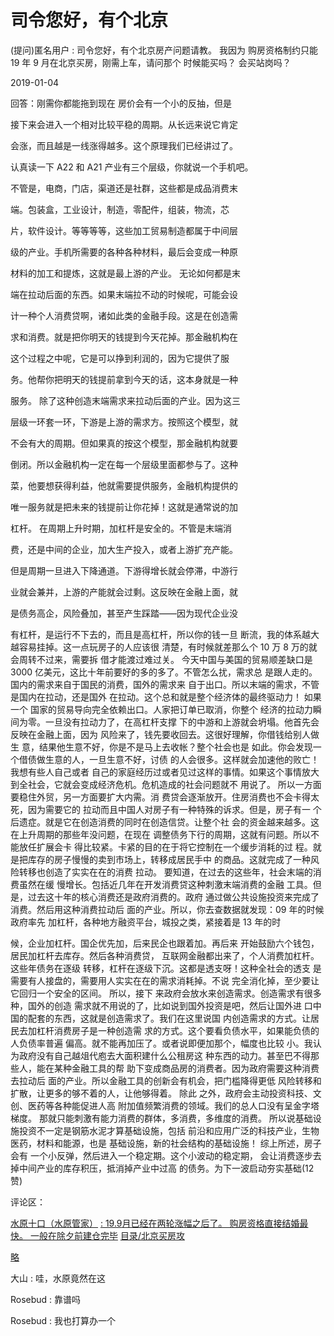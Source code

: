 # 司令您好，有个北京

(提问)匿名用户 : 司令您好，有个北京房产问题请教。 我因为 购房资格制约只能 19 年 9 月在北京买房，刚需上车，请问那个 时候能买吗？ 会买站岗吗？

2019-01-04

回答：刚需你都能拖到现在 房价会有一个小的反抽，但是

接下来会进入一个相对比较平稳的周期。从长远来说它肯定

会涨，而且越是一线涨得越多。这个原理我们已经讲过了。

认真读一下 A22 和 A21 产业有三个层级，你就说一个手机吧。

不管是，电商，门店，渠道还是社群，这些都是成品消费末

端。包装盒，工业设计，制造，零配件，组装，物流，芯

片，软件设计。等等等等，这些加工贸易制造都属于中间层

级的产业。手机所需要的各种各种材料，最后会变成一种原

材料的加工和提炼，这就是最上游的产业。 无论如何都是末

端在拉动后面的东西。如果末端拉不动的时候呢，可能会设

计一种个人消费贷啊，诸如此类的金融手段。这是在创造需

求和消费。就是把你明天的钱提到今天花掉。那金融机构在

这个过程之中呢，它是可以挣到利润的，因为它提供了服

务。他帮你把明天的钱提前拿到今天的话，这本身就是一种

服务。 除了这种创造末端需求来拉动后面的产业。因为这三

层级一环套一环，下游是上游的需求方。按照这个模型，就

不会有大的周期。但如果真的按这个模型，那金融机构就要

倒闭。所以金融机构一定在每一个层级里面都参与了。这种

菜，他要想获得利益，他就需要提供服务，金融机构提供的

唯一服务就是把未来的钱提前让你花掉！这就是通常说的加

杠杆。 在周期上升时期，加杠杆是安全的。不管是末端消

费，还是中间的企业，加大生产投入，或者上游扩充产能。

但是周期一旦进入下降通道。下游得增长就会停滞，中游行

业就会兼并，上游的产能就会过剩。这反映在金融上面，就

是债务高企，风险叠加，甚至产生踩踏——因为现代企业没

有杠杆，是运行不下去的，而且是高杠杆，所以你的钱一旦 断流，我的体系越大越容易挂掉。这一点玩房子的人应该很 清楚，有时候就差那么个 10 万 8 万的就会周转不过来，需要拆 借才能渡过难过关。 今天中国与美国的贸易顺差缺口是 3000 亿美元，这比十年前要好的多的多了。不管怎么扰，需求总 是跟人走的。国内的需求来自于国民的消费，国外的需求来 自于出口。所以末端的需求，不管是国内在拉动，还是国外 在拉动。这个总和就是整个经济体的最终驱动力！ 如果一个 国家的贸易导向完全依赖出口。人家把订单已取消，你整个 经济的拉动力瞬间为零。一旦没有拉动力了，在高杠杆支撑 下的中游和上游就会坍塌。他首先会反映在金融上面，因为 风险来了，钱先要收回去。这很好理解，你借钱给别人做生 意，结果他生意不好，你是不是马上去收帐？整个社会也是 如此。你会发现一个借债做生意的人，一旦生意不好，讨债 的人会很多。这样就会加速他的败亡！我想有些人自己或者 自己的家庭经历过或者见过这样的事情。如果这个事情放大 到全社会，它就会变成经济危机。危机造成的社会问题就不 用说了。 所以一方面要稳住外贸，另一方面要扩大内需。消 费贷会逐渐放开。住房消费也不会卡得太死，因为需要它的 拉动而且中国人对房子有一种特殊的诉求。但是，房子有一 个后遗症。就是它在创造消费的同时在创造信贷。让整个社 会的资金越来越多。这在上升周期的那些年没问题，在现在 调整债务下行的周期，这就有问题。所以不能放任扩展会卡 得比较紧。卡紧的目的在于将它控制在一个缓步消耗的过 程。就是把库存的房子慢慢的卖到市场上，转移成居民手中 的商品。这就完成了一种风险转移也创造了实实在在的消费 拉动。 要知道，在过去的这些年，社会末端的消费虽然在缓 慢增长。包括近几年在开发消费贷这种刺激末端消费的金融 工具。但是，过去这十年的核心消费还是政府消费的。政府 通过做公共设施投资来完成了消费。然后用这种消费拉动后 面的产业。所以，你去查数据就发现：09 年的时候政府率先 加杠杆，各种地方融资平台，城投之类，紧接着是 13 年的时

候，企业加杠杆。国企优先加，后来民企也跟着加。再后来 开始鼓励六个钱包，居民加杠杆去库存。然后各种消费贷， 互联网金融都出来了，个人消费加杠杆。 这些年债务在逐级 转移，杠杆在逐级下沉。这都是透支呀！这种全社会的透支 是需要有人接盘的，需要用人实实在在的需求消耗掉。不说 完全消化掉，至少要让它回归一个安全的区间。 所以，接下 来政府会放水来创造需求。创造需求有很多种，国外的创造 需求就不用说的了，比如说到国外投资是吧，然后让国外进 口中国的配套的东西，这就是创造需求了。我们在这里说国 内创造需求的方式。让居民去加杠杆消费房子是一种创造需 求的方式。这个要看负债水平，如果能负债的人负债率普遍 偏高。就不能再加压了。或者说即便加那个，幅度也比较 小。我认为政府没有自己越俎代庖去大面积建什么公租房这 种东西的动力。甚至巴不得那些人，能在某种金融工具的帮 助下变成商品房的消费者。因为政府需要这种消费去拉动后 面的产业。所以金融工具的创新会有机会，把门槛降得更低 风险转移和扩散，让更多的够不着的人，让他够得着。 除此 之外，政府会主动投资科技、文创、医药等各种能促进人高 附加值频繁消费的领域。我们的总人口没有呈金字塔梯度。 那就只能刺激有能力消费的群体，多消费，多维度的消费。 所以说基础设施投资不一定是钢筋水泥才算基础设施，包括 前沿和应用广泛的科技产业，生物医药，材料和能源，也是 基础设施，新的社会结构的基础设施！ 综上所述，房子会有 一个小反弹，然后进入一个稳定期。这个小波动的稳定期， 会让消费逐步去掉中间产业的库存积压，抵消掉产业中过高 的债务。为下一波启动夯实基础(12 赞)

评论区：

[水原十口（水原管家）](https://mp.weixin.qq.com/s/Zjo34TANchfiby9ldCQrPg) [: 19.9](https://mp.weixin.qq.com/s/Zjo34TANchfiby9ldCQrPg)[月已经在两轮涨幅之后了。 购房资格直接结婚最快。 一般在除夕前建仓完毕](https://mp.weixin.qq.com/s/Zjo34TANchfiby9ldCQrPg) [目录](https://mp.weixin.qq.com/s/Zjo34TANchfiby9ldCQrPg)[/](https://mp.weixin.qq.com/s/Zjo34TANchfiby9ldCQrPg)[北京买房攻](https://mp.weixin.qq.com/s/Zjo34TANchfiby9ldCQrPg)

[略](https://mp.weixin.qq.com/s/Zjo34TANchfiby9ldCQrPg)

大山 : 哇，水原竟然在这

Rosebud : 靠谱吗

Rosebud : 我也打算办一个